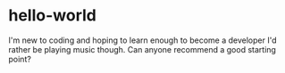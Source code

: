 # hello-world
I'm new to coding and hoping to learn enough to become a developer
I'd rather be playing music though. 
Can anyone recommend a good starting point?
